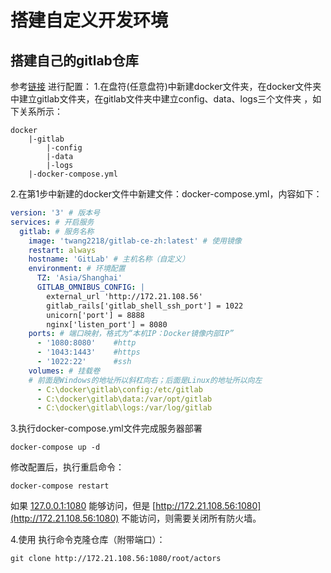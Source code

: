 # 搭建自定义开发环境

## 搭建自己的gitlab仓库
参考[链接](https://blog.csdn.net/weixin_41878425/article/details/134995223) 进行配置：
1.在盘符(任意盘符)中新建docker文件夹，在docker文件夹中建立gitlab文件夹，在gitlab文件夹中建立config、data、logs三个文件夹 ，如下关系所示：
```text
docker
    |-gitlab
        |-config
        |-data
        |-logs
    |-docker-compose.yml
```

2.在第1步中新建的docker文件中新建文件：docker-compose.yml，内容如下：
```yaml
version: '3' # 版本号
services: # 开启服务
  gitlab: # 服务名称
    image: 'twang2218/gitlab-ce-zh:latest' # 使用镜像
    restart: always
    hostname: 'GitLab' # 主机名称（自定义）
    environment: # 环境配置
      TZ: 'Asia/Shanghai'
      GITLAB_OMNIBUS_CONFIG: |
        external_url 'http://172.21.108.56'
        gitlab_rails['gitlab_shell_ssh_port'] = 1022
        unicorn['port'] = 8888
        nginx['listen_port'] = 8080
    ports: # 端口映射，格式为“本机IP：Docker镜像内部IP”
      - '1080:8080'    #http
      - '1043:1443'    #https
      - '1022:22'      #ssh
    volumes: # 挂载卷
    # 前面是Windows的地址所以斜杠向右；后面是Linux的地址所以向左
      - C:\docker\gitlab\config:/etc/gitlab
      - C:\docker\gitlab\data:/var/opt/gitlab
      - C:\docker\gitlab\logs:/var/log/gitlab
```
3.执行docker-compose.yml文件完成服务器部署
```shell
docker-compose up -d 
```
修改配置后，执行重启命令：
```shell
docker-compose restart
```

如果 [127.0.0.1:1080](127.0.0.1:1080) 能够访问，但是 [http://172.21.108.56:1080](http://172.21.108.56:1080) 不能访问，则需要关闭所有防火墙。

4.使用
执行命令克隆仓库（附带端口）：
```shell
git clone http://172.21.108.56:1080/root/actors
```


